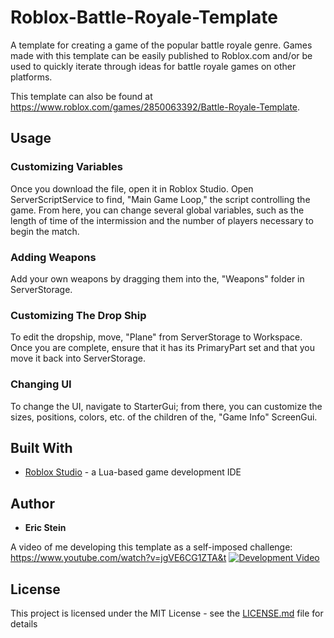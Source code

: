 # Roblox-Battle-Royale-Template

A template for creating a game of the popular battle royale genre. Games made with this template can be easily published to Roblox.com and/or be used to quickly iterate through ideas for battle royale games on other platforms.

This template can also be found at https://www.roblox.com/games/2850063392/Battle-Royale-Template.

## Usage

### Customizing Variables

Once you download the file, open it in Roblox Studio. Open ServerScriptService to find, "Main Game Loop," the script controlling the game. From here, you can change several global variables, such as the length of time of the intermission and the number of players necessary to begin the match.

### Adding Weapons

Add your own weapons by dragging them into the, "Weapons" folder in ServerStorage.

### Customizing The Drop Ship

To edit the dropship, move, "Plane" from ServerStorage to Workspace. Once you are complete, ensure that it has its PrimaryPart set and that you move it back into ServerStorage.

### Changing UI

To change the UI, navigate to StarterGui; from there, you can customize the sizes, positions, colors, etc. of the children of the, "Game Info" ScreenGui.

## Built With

* [Roblox Studio](https://www.roblox.com/create) - a Lua-based game development IDE

## Author

* **Eric Stein**

A video of me developing this template as a self-imposed challenge:
https://www.youtube.com/watch?v=jgVE6CG1ZTA&t
[![Development Video](https://img.youtube.com/vi/jgVE6CG1ZTA/0.jpg)](https://www.youtube.com/watch?v=jgVE6CG1ZTA)

## License

This project is licensed under the MIT License - see the [LICENSE.md](LICENSE.md) file for details
